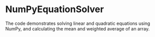 # NumPyEquationSolver
The code demonstrates solving linear and quadratic equations using NumPy, and calculating the mean and weighted average of an array.
